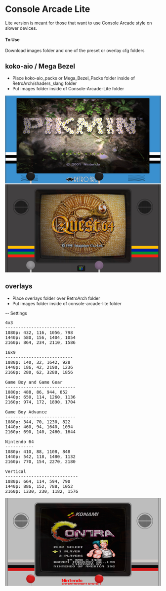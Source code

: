 # Console Arcade Lite

Lite version is meant for those that want to use Console Arcade style on slower devices.

#### To Use
Download images folder and one of the preset or overlay cfg folders


## koko-aio / Mega Bezel

- Place koko-aio_packs or Mega_Bezel_Packs folder inside of RetroArch/shaders_slang folder  
- Put images folder inside of Console-Arcade-Lite folder

![koko-aio](demo/koko-aio.png)
![Mega Bezel](demo/mega-bezel.png)

## overlays

- Place overlays folder over RetroArch folder  
- Put images folder inside of console-arcade-lite folder

 -- Settings

<pre>
4x3
---------------------------
1080p: 432, 116, 1056, 798
1440p: 580, 156, 1404, 1054
2160p: 864, 234, 2110, 1586

16x9
--------------------------
1080p: 140, 32, 1642, 928
1440p: 186, 42, 2190, 1236
2160p: 280, 62, 3280, 1856

Game Boy and Game Gear
---------------------------
1080p: 488, 86, 944, 852
1440p: 650, 114, 1260, 1136
2160p: 974, 172, 1890, 1704

Game Boy Advance
---------------------------
1080p: 344, 70, 1230, 822
1440p: 460, 94, 1640, 1094
2160p: 690, 140, 2460, 1644

Nintendo 64
-----------
1080p: 410, 88, 1108, 848
1440p: 542, 118, 1480, 1132
2160p: 770, 154, 2270, 2180

Vertical
----------------------------
1080p: 664, 114, 594, 790
1440p: 886, 152, 788, 1052
2160p: 1330, 230, 1182, 1576
</pre>

![overlays](demo/overlay.png)
